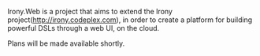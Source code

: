 Irony.Web is a project that aims to extend the Irony project(http://irony.codeplex.com), in order to create a platform for building powerful DSLs through a web UI, on the cloud.

Plans will be made available shortly.